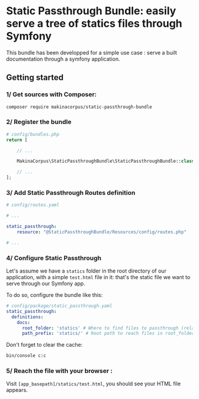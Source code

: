 # Static Passthrough Bundle: easily serve a tree of statics files through Symfony

This bundle has been developped for a simple use case : serve a built documentation through a symfony application.

## Getting started

### 1/ Get sources with Composer:

```sh
composer require makinacorpus/static-passthrough-bundle
```

### 2/ Register the bundle

```php
# config/bundles.php
return [

    // ...

    MakinaCorpus\StaticPassthroughBundle\StaticPassthroughBundle::class => ['all' => true],

    // ...
];
```

### 3/ Add Static Passthrough Routes definition

```yaml
# config/routes.yaml

# ...

static_passthrough:
    resource: "@StaticPassthroughBundle/Resources/config/routes.php"

# ...

```

### 4/ Configure Static Passthrough

Let's assume we have a `statics` folder in the root directory of our application, with a simple `test.html` file in it:
that's the static file we want to serve through our Symfony app.

To do so, configure the bundle like this:

```yaml
# config/package/static_passthrough.yaml
static_passthrough:
  definitions:
    docs:
      root_folder: 'statics' # Where to find files to passthrough (relative to %kernel.project_dir%)
      path_prefix: 'statics/' # Root path to reach files in root_folder
```

Don't forget to clear the cache:

```sh
bin/console c:c
```

### 5/ Reach the file with your browser :

Visit `[app_basepath]/statics/test.html`, you should see your HTML file appears.

